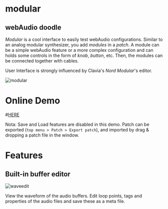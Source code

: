 # modular

## webAudio doodle

*Modular* is a cool interface to easily test webAudio configurations.
Similar to an analog modular synthesizer, you add *modules* in a *patch*.
A module can be a simple webAudio feature or a more complex configuration
and can holds some controls in the form of *knob*, *button*, etc.
Then, the modules can be connected together with cables.

User Interface is strongly influenced by Clavia's *Nord Modular*'s editor.

![modular](https://cloud.githubusercontent.com/assets/2462139/22196853/96e456cc-e192-11e6-873a-3a63371107f5.png)


# Online Demo

#[HERE](http://cstoquer.github.io/modular/)

Nota: Save and Load features are disabled in this demo. 
Patch can be exported (`top menu > Patch > Export patch`), and imported by drag & dropping a patch file in the window.

# Features

## Built-in buffer editor

![waveedit](https://cloud.githubusercontent.com/assets/2462139/22394204/e3917d2e-e55c-11e6-9ac7-6904c9961e55.png)

View the waveform of the audio buffers.
Edit loop points, tags and properties of the audio files and save these as a meta file.

